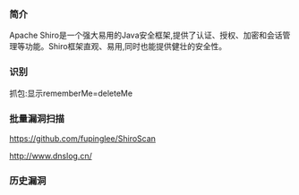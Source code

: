 ### 简介

Apache Shiro是一个强大易用的Java安全框架,提供了认证、授权、加密和会话管理等功能。Shiro框架直观、易用,同时也能提供健壮的安全性。

### 识别

抓包:显示rememberMe=deleteMe

### 批量漏洞扫描

https://github.com/fupinglee/ShiroScan

http://www.dnslog.cn/

### 历史漏洞

